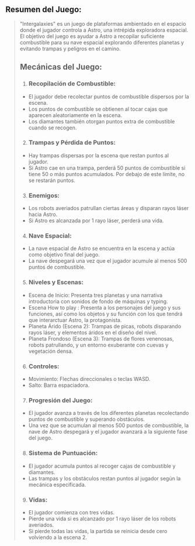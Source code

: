  ## Resumen del Juego:
> "Intergalaxies" es un juego de plataformas ambientado en el espacio donde el jugador controla a Astro, una intrépida exploradora espacial. El objetivo del juego es ayudar a Astro a recopilar suficiente combustible para su nave espacial explorando diferentes planetas y evitando trampas y peligros en el camino.
> 
> ## Mecánicas del Juego:
> 1.	### **Recopilación de Combustible**:
> * El jugador debe recolectar puntos de combustible dispersos por la escena.
> * Los puntos de combustible se obtienen al tocar cajas que aparecen aleatoriamente en la escena.
> *	Los diamantes también otorgan puntos extra de combustible cuando se recogen.
> 2.	### **Trampas y Pérdida de Puntos**:
> *	Hay trampas dispersas por la escena que restan puntos al jugador.
> *	Si Astro cae en una trampa, perderá 50 puntos de combustible si tiene 50 o más puntos acumulados. Por debajo de este límite, no se restarán puntos.
> 3.	### **Enemigos**:
> *	Los robots averiados patrullan ciertas áreas y disparan rayos láser hacia Astro.
> *	Si Astro es alcanzada por 1 rayo láser, perderá una vida.
> 4.	### **Nave Espacial**:
> *	La nave espacial de Astro se encuentra en la escena y actúa como objetivo final del juego.
> *	La nave despegará una vez que el jugador acumule al menos 500 puntos de combustible.
> 5.	### **Niveles y Escenas**:
> *	Escena de Inicio: Presenta tres planetas y una narrativa introductoria con sonidos de fondo de máquinas y typing.
> *	Escena How to play : Presenta a los personajes del juego y sus funciones, así como los objetos y su función con los que tendrá que interarctuar Astro, la protagonista.
> *	Planeta Árido (Escena 2): Trampas de picas, robots disparando rayos láser, y elementos áridos en el diseño del nivel.
> *	Planeta Frondoso (Escena 3): Trampas de flores venenosas, robots patrullando, y un entorno exuberante con cuevas y vegetación densa.
> 6.  ### **Controles**:
> *	Movimiento: Flechas direccionales o teclas WASD.
> *	Salto: Barra espaciadora.
> 7. ### **Progresión del Juego**:
> *	El jugador avanza a través de los diferentes planetas recolectando puntos de combustible y superando obstáculos.
> *	Una vez que se acumulan al menos 500 puntos de combustible, la nave de Astro despegará y el jugador avanzará a la siguiente fase del juego.
> 8. ### **Sistema de Puntuación**:
>   * El jugador acumula puntos al recoger cajas de combustible y diamantes.
>   * Las trampas y los obstáculos restan puntos al jugador según la mecánica especificada.
> 9. ### **Vidas**:
> 	* El jugador comienza con tres vidas.
> 	* Pierde una vida si es alcanzado por 1 rayo láser de los robots averiados.
> 	* Si pierde todas las vidas, la partida se reinicia desde cero volviendo a la escena 2.
